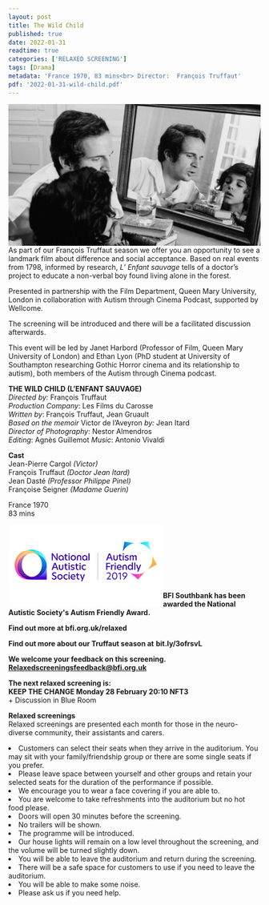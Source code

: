 ```yaml
---
layout: post
title: The Wild Child
published: true
date: 2022-01-31
readtime: true
categories: ['RELAXED SCREENING']
tags: [Drama]
metadata: 'France 1970, 83 mins<br> Director:  François Truffaut'
pdf: '2022-01-31-wild-child.pdf'
---
```


<img style="float: left;" src="/img/wild-child.png"><br><br>


As part of our François Truffaut season we offer you an opportunity to see a landmark film about difference and social acceptance. Based on real events from 1798, informed by research, _L’ Enfant sauvage_ tells of a doctor’s project to educate a non-verbal boy found living alone in the forest.

Presented in partnership with the Film Department, Queen Mary University, London in collaboration with Autism through Cinema Podcast, supported by Wellcome.

The screening will be introduced and there will be a facilitated discussion afterwards.

This event will be led by Janet Harbord (Professor of Film, Queen Mary University of London) and Ethan Lyon (PhD student at University of Southampton researching Gothic Horror cinema and its relationship to autism), both members of the Autism through Cinema podcast.<br>


**THE WILD CHILD (L’ENFANT SAUVAGE)**<br>
_Directed by:_ François Truffaut<br>
_Production Company_: Les Films du Carosse<br>
_Written by_: François Truffaut, Jean Gruault<br>
_Based on the memoir_ Victor de l’Aveyron _by:_ Jean Itard<br>
_Director of Photography_:  Nestor Almendros<br>
_Editing_: Agnès Guillemot
_Music_: Antonio Vivaldi<br>

**Cast**  <br>
Jean-Pierre Cargol _(Victor)_<br>
François Truffaut _(Doctor Jean Itard)_<br>
Jean Dasté _(Professor Philippe Pinel)_<br>
Françoise Seigner _(Madame Guerin)_<br>

France 1970<br>
83 mins<br>

<img style="float: left;" src="/img/autistic_society.png"><br><br><br><br><br><br><br>

**BFI Southbank has been awarded the National Autistic Society's Autism Friendly Award.**<br>


**Find out more at  bfi.org.uk/relaxed**<br>


**Find out more about our Truffaut season at**
**bit.ly/3ofrsvL**


**We welcome your feedback on this screening.**<br>
**Relaxedscreeningsfeedback@bfi.org.uk**<br>


**The next relaxed screening is:**<br>
**KEEP THE CHANGE Monday 28 February 20:10 NFT3**<br>
\+ Discussion in Blue Room<br>



**Relaxed screenings**<br>
Relaxed screenings are presented each month for those in the neuro-diverse community, their assistants and carers.

<li>Customers can select their seats when they arrive in the auditorium. You may sit with your family/friendship group or there are some single seats if you prefer.

<li>Please leave space between yourself and other groups and retain your selected seats for the duration of the performance if possible.

<li>We encourage you to wear a face covering if you are able to.

<li>You are welcome to take refreshments into the auditorium but no hot food please.

<li>Doors will open 30 minutes before the screening.

<li>No trailers will be shown.

<li>The programme will be introduced.

<li>Our house lights will remain on a low level throughout the screening, and the volume will be turned slightly down.

<li>You will be able to leave the auditorium and return during the screening.

<li>There will be a safe space for customers to use if you need to leave the auditorium.

<li>You will be able to make some noise.

<li>Please ask us if you need help.

 
